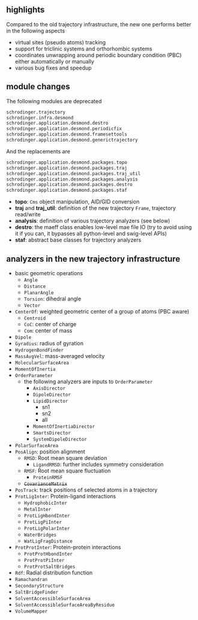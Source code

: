 ## highlights

Compared to the old trajectory infrastructure,
the new one performs better in the following aspects

* virtual sites (pseudo atoms) tracking
* support for triclinic systems and orthorhombic systems
* coordinates unwrapping around periodic boundary condition (PBC)
  either automatically or manually
* various bug fixes and speedup

## module changes

The following modules are deprecated
```python
schrodinger.trajectory
schrodinger.infra.desmond
schrodinger.application.desmond.destro
schrodinger.application.desmond.periodicfix
schrodinger.application.desmond.framesettools
schrodinger.application.desmond.generictrajectory
```

And the replacements are
```python
schrodinger.application.desmond.packages.topo
schrodinger.application.desmond.packages.traj
schrodinger.application.desmond.packages.traj_util
schrodinger.application.desmond.packages.analysis
schrodinger.application.desmond.packages.destro
schrodinger.application.desmond.packages.staf
```

* **topo**: `Cms` object manipulation, AID/GID conversion
* **traj** and **traj_util**: definition of the new trajectory `Frame`, trajectory read/write
* **analysis**: definition of various trajectory analyzers (see below)
* **destro**: the maeff class enables low-level mae file IO (try to avoid using it if you can, it bypasses all python-level and swig-level APIs)
* **staf**: abstract base classes for trajectory analyzers

## analyzers in the new trajectory infrastructure

* basic geometric operations
    * `Angle`
    * `Distance`
    * `PlanarAngle`
    * `Torsion`: dihedral angle
    * `Vector`
* `CenterOf`: weighted geometric center of a group of atoms (PBC aware)
    * `Centroid`
    * `CoC`: center of charge
    * `Com`: center of mass
* `Dipole`
* `Gyradius`: radius of gyration
* `HydrogenBondFinder`
* `MassAvgVel`: mass-averaged velocity
* `MolecularSurfaceArea`
* `MomentOfInertia`
* `OrderParameter`
    * the following analyzers are inputs to `OrderParameter`
        * `AxisDirector`
        * `DipoleDirector`
        * `LipidDirector`
            * sn1
            * sn2
            * all
        * `MomentOfInertiaDirector`
        * `SmartsDirector`
        * `SystemDipoleDirector`
* `PolarSurfaceArea`
* `PosAlign`: position alignment
    * `RMSD`: Root mean square deviation
        * `LigandRMSD`: further includes symmetry consideration
    * `RMSF`: Root mean square fluctuation
        * `ProteinRMSF`
    * ~~`CovarianceMatrix`~~
* `PosTrack`: track positions of selected atoms in a trajectory
* `ProtLigInter`: Protein-ligand interactions
    * `HydrophobicInter`
    * `MetalInter`
    * `ProtLigHbondInter`
    * `ProtLigPiInter`
    * `ProtLigPolarInter`
    * `WaterBridges`
    * `WatLigFragDistance`
* `ProtProtInter`: Protein-protein interactions
    * `ProtProtHbondInter`
    * `ProtProtPiInter`
    * `ProtProtSaltBridges`
* `Rdf`: Radial distribution function
* `Ramachandran`
* `SecondaryStructure`
* `SaltBridgeFinder`
* `SolventAccessibleSurfaceArea`
* `SolventAccessibleSurfaceAreaByResidue`
* `VolumeMapper`

